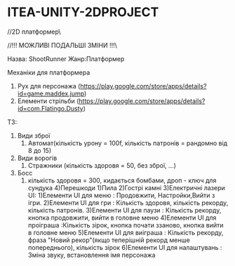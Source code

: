 # ITEA-UNITY-2DPROJECT
//2D платформер\\

//!!! МОЖЛИВІ ПОДАЛЬШІ ЗМІНИ !!!\\

Назва: ShootRunner
Жанр:Платформер

Механіки для платформера
1) Рух для персонажа (https://play.google.com/store/apps/details?id=game.maddex.jump)
2) Елементи стрільби (https://play.google.com/store/apps/details?id=com.Flatingo.Dusty)

ТЗ:
 1) Види зброї
      1) Автомат(кількість урону = 100f, кількість патронів = рандомно від 8 до 15)
 2) Види ворогів 
      1) Стражники (кількість здоровя = 50, без зброї, ...)
 3) Босс
      1) кількість здоровя = 300, кидається бомбами, дроп - ключ для сундука
 4)Перешкоди
      1)Пила
      2)Гострі камні
      3)Електричні лазери
UI:
  1)Елементи UI для меню : Продовжити, Настройки,Вийти з ігри.
  2)Елементи UI для гри : Кількість здоровя, кількість рекорду, кількість патронів.
  3)Елементи UI для паузи : Кількість рекорду, кнопка продовжити, вийти в головне меню
  4)Елементи UI для проіграша :Кількість зірок, кнопка почати ззаново, кнопка вийти в головне меню
  5)Елементи UI для виіграша : Кількість рекорду, фраза "Новий рекор"(якщо теперішній рекорд менше попереднього), кількість зірок
  6)Елементи UI для налаштувань : Зміна звуку, встановлення імя персонажа
